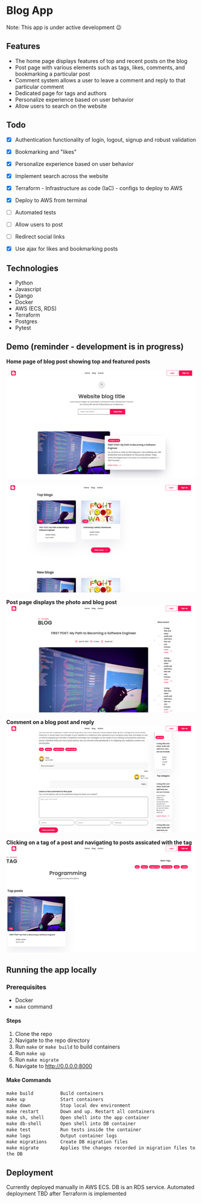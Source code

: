# Blog App

Note: This app is under active development :wink:

## Features
- The home page displays features of top and recent posts on the blog
- Post page with various elements such as tags, likes, comments, and bookmarking a particular post
- Comment system allows a user to leave a comment and reply to that particular comment
- Dedicated page for tags and authors
- Personalize experience based on user behavior
- Allow users to search on the website

## Todo
- [x] Authentication functionality of login, logout, signup and robust validation
- [x] Bookmarking and "likes"
- [x] Personalize experience based on user behavior
- [x] Implement search across the website
- [x] Terraform - Infrastructure as code (IaC) - configs to deploy to AWS
- [x] Deploy to AWS from terminal
- [ ] Automated tests
- [ ] Allow users to post
- [ ] Redirect social links
- [x] Use ajax for likes and bookmarking posts


## Technologies
- Python
- Javascript
- Django
- Docker
- AWS (ECS, RDS)
- Terraform
- Postgres
- Pytest

## Demo (reminder - development is in progress)
**Home page of blog post showing top and featured posts**

![Home Page](img/home.png)

![Home Page half](img/home-features.png)

**Post page displays the photo and blog post**
![Post page](img/blog-post.png)

**Comment on a blog post and reply**
![Post Page half](img/comment.png)

**Clicking on a tag of a post and navigating to posts assicated with the tag**
![Tag Page](img/tags.png)

## Running the app locally

### Prerequisites
- Docker
- `make` command

#### Steps
1. Clone the repo
1. Navigate to the repo directory
1. Run `make` or `make build` to build containers
1. Run `make up`
1. Run `make migrate`
1. Navigate to http://0.0.0.0:8000

#### Make Commands
```
make build          Build containers
make up             Start containers
make down           Stop local dev environment
make restart        Down and up. Restart all containers
make sh, shell      Open shell into the app container
make db-shell       Open shell into DB container
make test           Run tests inside the container
make logs           Output container logs
make migrations     Create DB migration files
make migrate        Applies the changes recorded in migration files to the DB
```

## Deployment
Currently deployed manually in AWS ECS. DB is an RDS service.
Automated deployment TBD after Terraform is implemented
